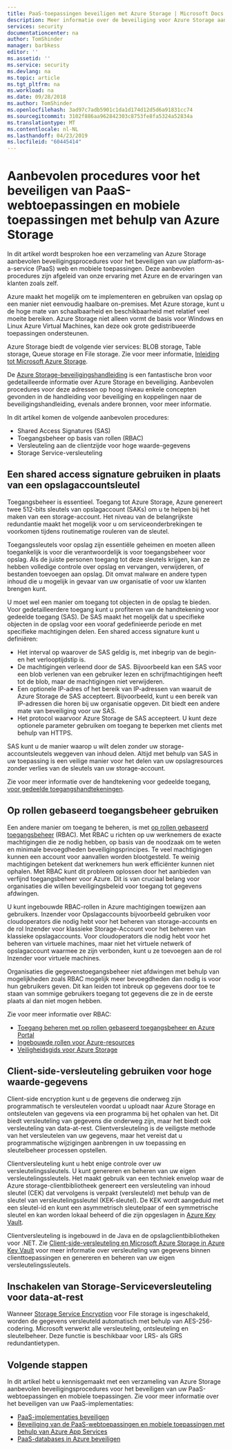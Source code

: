 ```yaml
---
title: PaaS-toepassingen beveiligen met Azure Storage | Microsoft Docs
description: Meer informatie over de beveiliging voor Azure Storage aanbevolen procedures voor het beveiligen van uw PaaS-webtoepassingen en mobiele toepassingen.
services: security
documentationcenter: na
author: TomShinder
manager: barbkess
editor: ''
ms.assetid: ''
ms.service: security
ms.devlang: na
ms.topic: article
ms.tgt_pltfrm: na
ms.workload: na
ms.date: 09/28/2018
ms.author: TomShinder
ms.openlocfilehash: 3ad97c7adb5901c1da1d174d12d5d6a91831cc74
ms.sourcegitcommit: 3102f886aa962842303c8753fe8fa5324a52834a
ms.translationtype: MT
ms.contentlocale: nl-NL
ms.lasthandoff: 04/23/2019
ms.locfileid: "60445414"
---
```

# <a name="best-practices-for-securing-paas-web-and-mobile-applications-using-azure-storage"></a>Aanbevolen procedures voor het beveiligen van PaaS-webtoepassingen en mobiele toepassingen met behulp van Azure Storage
In dit artikel wordt besproken hoe een verzameling van Azure Storage aanbevolen beveiligingsprocedures voor het beveiligen van uw platform-as-a-service (PaaS) web en mobiele toepassingen. Deze aanbevolen procedures zijn afgeleid van onze ervaring met Azure en de ervaringen van klanten zoals zelf.

Azure maakt het mogelijk om te implementeren en gebruiken van opslag op een manier niet eenvoudig haalbare on-premises. Met Azure storage, kunt u de hoge mate van schaalbaarheid en beschikbaarheid met relatief veel moeite bereiken. Azure Storage niet alleen vormt de basis voor Windows en Linux Azure Virtual Machines, kan deze ook grote gedistribueerde toepassingen ondersteunen.

Azure Storage biedt de volgende vier services: BLOB storage, Table storage, Queue storage en File storage. Zie voor meer informatie, [Inleiding tot Microsoft Azure Storage](../storage/storage-introduction.md).

De [Azure Storage-beveiligingshandleiding](../storage/common/storage-security-guide.md) is een fantastische bron voor gedetailleerde informatie over Azure Storage en beveiliging. Aanbevolen procedures voor deze adressen op hoog niveau enkele concepten gevonden in de handleiding voor beveiliging en koppelingen naar de beveiligingshandleiding, evenals andere bronnen, voor meer informatie.

In dit artikel komen de volgende aanbevolen procedures:

- Shared Access Signatures (SAS)
- Toegangsbeheer op basis van rollen (RBAC)
- Versleuteling aan de clientzijde voor hoge waarde-gegevens
- Storage Service-versleuteling


## <a name="use-a-shared-access-signature-instead-of-a-storage-account-key"></a>Een shared access signature gebruiken in plaats van een opslagaccountsleutel
Toegangsbeheer is essentieel. Toegang tot Azure Storage, Azure genereert twee 512-bits sleutels van opslagaccount (SAKs) om u te helpen bij het maken van een storage-account. Het niveau van de belangrijkste redundantie maakt het mogelijk voor u om serviceonderbrekingen te voorkomen tijdens routinematige rouleren van de sleutel. 

Toegangssleutels voor opslag zijn essentiële geheimen en moeten alleen toegankelijk is voor die verantwoordelijk is voor toegangsbeheer voor opslag. Als de juiste personen toegang tot deze sleutels krijgen, kan ze hebben volledige controle over opslag en vervangen, verwijderen, of bestanden toevoegen aan opslag. Dit omvat malware en andere typen inhoud die u mogelijk in gevaar van uw organisatie of voor uw klanten brengen kunt.

U moet wel een manier om toegang tot objecten in de opslag te bieden. Voor gedetailleerdere toegang kunt u profiteren van de handtekening voor gedeelde toegang (SAS). De SAS maakt het mogelijk dat u specifieke objecten in de opslag voor een vooraf gedefinieerde periode en met specifieke machtigingen delen. Een shared access signature kunt u definiëren:

- Het interval op waarover de SAS geldig is, met inbegrip van de begin- en het verlooptijdstip is.
- De machtigingen verleend door de SAS. Bijvoorbeeld kan een SAS voor een blob verlenen van een gebruiker lezen en schrijfmachtigingen heeft tot de blob, maar de machtigingen niet verwijderen.
- Een optionele IP-adres of het bereik van IP-adressen van waaruit de Azure Storage de SAS accepteert. Bijvoorbeeld, kunt u een bereik van IP-adressen die horen bij uw organisatie opgeven. Dit biedt een andere mate van beveiliging voor uw SAS.
- Het protocol waarvoor Azure Storage de SAS accepteert. U kunt deze optionele parameter gebruiken om toegang te beperken met clients met behulp van HTTPS.

SAS kunt u de manier waarop u wilt delen zonder uw storage-accountsleutels weggeven van inhoud delen. Altijd met behulp van SAS in uw toepassing is een veilige manier voor het delen van uw opslagresources zonder verlies van de sleutels van uw storage-account.

Zie voor meer informatie over de handtekening voor gedeelde toegang, [voor gedeelde toegangshandtekeningen](../storage/common/storage-dotnet-shared-access-signature-part-1.md). 

## <a name="use-role-based-access-control"></a>Op rollen gebaseerd toegangsbeheer gebruiken
Een andere manier om toegang te beheren, is met [op rollen gebaseerd toegangsbeheer](../role-based-access-control/overview.md) (RBAC). Met RBAC u richten op uw werknemers de exacte machtigingen die ze nodig hebben, op basis van de noodzaak om te weten en minimale bevoegdheden beveiligingsprincipes. Te veel machtigingen kunnen een account voor aanvallen worden blootgesteld. Te weinig machtigingen betekent dat werknemers hun werk efficiënter kunnen niet ophalen. Met RBAC kunt dit probleem oplossen door het aanbieden van verfijnd toegangsbeheer voor Azure. Dit is van cruciaal belang voor organisaties die willen beveiligingsbeleid voor toegang tot gegevens afdwingen.

U kunt ingebouwde RBAC-rollen in Azure machtigingen toewijzen aan gebruikers. Inzender voor Opslagaccounts bijvoorbeeld gebruiken voor cloudoperators die nodig hebt voor het beheren van storage-accounts en de rol Inzender voor klassieke Storage-Account voor het beheren van klassieke opslagaccounts. Voor cloudoperators die nodig hebt voor het beheren van virtuele machines, maar niet het virtuele netwerk of opslagaccount waarmee ze zijn verbonden, kunt u ze toevoegen aan de rol Inzender voor virtuele machines.

Organisaties die gegevenstoegangsbeheer niet afdwingen met behulp van mogelijkheden zoals RBAC mogelijk meer bevoegdheden dan nodig is voor hun gebruikers geven. Dit kan leiden tot inbreuk op gegevens door toe te staan van sommige gebruikers toegang tot gegevens die ze in de eerste plaats al dan niet mogen hebben.

Zie voor meer informatie over RBAC:

- [Toegang beheren met op rollen gebaseerd toegangsbeheer en Azure Portal](../role-based-access-control/role-assignments-portal.md)
- [Ingebouwde rollen voor Azure-resources](../role-based-access-control/built-in-roles.md)
- [Veiligheidsgids voor Azure Storage](../storage/common/storage-security-guide.md) 

## <a name="use-client-side-encryption-for-high-value-data"></a>Client-side-versleuteling gebruiken voor hoge waarde-gegevens
Client-side encryption kunt u de gegevens die onderweg zijn programmatisch te versleutelen voordat u uploadt naar Azure Storage en ontsleutelen van gegevens via een programma bij het ophalen van het. Dit biedt versleuteling van gegevens die onderweg zijn, maar het biedt ook versleuteling van data-at-rest. Clientversleuteling is de veiligste methode van het versleutelen van uw gegevens, maar het vereist dat u programmatische wijzigingen aanbrengen in uw toepassing en sleutelbeheer processen opstellen.

Clientversleuteling kunt u hebt enige controle over uw versleutelingssleutels. U kunt genereren en beheren van uw eigen versleutelingssleutels. Het maakt gebruik van een techniek envelop waar de Azure storage-clientbibliotheek genereert een versleuteling van inhoud sleutel (CEK) dat vervolgens is verpakt (versleuteld) met behulp van de sleutel van versleutelingssleutel (KEK-sleutel). De KEK wordt aangeduid met een sleutel-id en kunt een asymmetrisch sleutelpaar of een symmetrische sleutel en kan worden lokaal beheerd of die zijn opgeslagen in [Azure Key Vault](../key-vault/key-vault-whatis.md).

Clientversleuteling is ingebouwd in de Java en de opslagclientbibliotheken voor .NET. Zie [Client-side-versleuteling en Microsoft Azure Storage in Azure Key Vault](../storage/storage-client-side-encryption.md) voor meer informatie over versleuteling van gegevens binnen clienttoepassingen en genereren en beheren van uw eigen versleutelingssleutels.

## <a name="enable-storage-service-encryption-for-data-at-rest"></a>Inschakelen van Storage-Serviceversleuteling voor data-at-rest
Wanneer [Storage Service Encryption](../storage/storage-service-encryption.md) voor File storage is ingeschakeld, worden de gegevens versleuteld automatisch met behulp van AES-256-codering. Microsoft verwerkt alle versleuteling, ontsleuteling en sleutelbeheer. Deze functie is beschikbaar voor LRS- als GRS redundantietypen.

## <a name="next-steps"></a>Volgende stappen

In dit artikel hebt u kennisgemaakt met een verzameling van Azure Storage aanbevolen beveiligingsprocedures voor het beveiligen van uw PaaS-webtoepassingen en mobiele toepassingen. Zie voor meer informatie over het beveiligen van uw PaaS-implementaties:

- [PaaS-implementaties beveiligen](security-paas-deployments.md)
- [Beveiliging van de PaaS-webtoepassingen en mobiele toepassingen met behulp van Azure App Services](security-paas-applications-using-app-services.md)
- [PaaS-databases in Azure beveiligen](security-paas-applications-using-sql.md)
